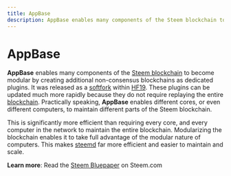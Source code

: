 ```yaml
---
title: AppBase
description: AppBase enables many components of the Steem blockchain to become modular by creating additional non-consensus blockchains as dedicated plugins. It was released as a softfork within HF19.
---
```

# AppBase

**AppBase** enables many components of the [Steem blockchain](/glossary/steem-blockchain.md) to become modular by creating additional non-consensus blockchains as dedicated plugins. It was released as a [softfork](/glossary/softfork.md) within [HF19](https://github.com/steemit/steem/releases/tag/v0.19.10). These plugins can be updated much more rapidly because they do not require replaying the entire [blockchain](/glossary/blockchain.md). Practically speaking, **AppBase** enables different cores, or even different computers, to maintain different parts of the Steem blockchain.

This is significantly more efficient than requiring every core, and every computer in the network to maintain the entire blockchain. Modularizing the blockchain enables it to take full advantage of the modular nature of computers. This makes [steemd](/glossary/steemd.md) far more efficient and easier to maintain and scale.

**Learn more**: Read the [Steem Bluepaper](https://steem.com/steem-bluepaper.pdf) on Steem.com